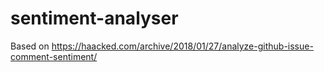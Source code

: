 # sentiment-analyser

Based on https://haacked.com/archive/2018/01/27/analyze-github-issue-comment-sentiment/
